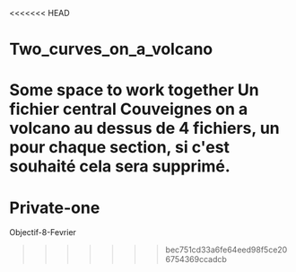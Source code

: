 <<<<<<< HEAD
# Two_curves_on_a_volcano
Some space to work together
Un fichier central Couveignes on a volcano au dessus de 4 fichiers, un pour chaque section, si c'est souhaité cela sera supprimé.
=======
# Private-one
Objectif-8-Fevrier
>>>>>>> bec751cd33a6fe64eed98f5ce206754369ccadcb
